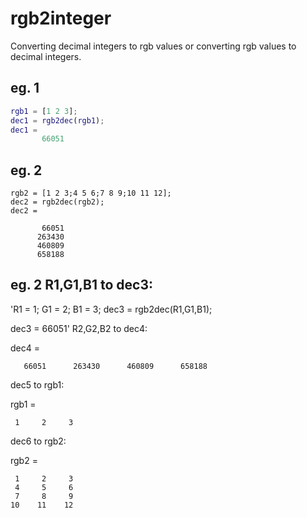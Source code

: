 # rgb2integer
Converting decimal integers to rgb values or converting rgb values to decimal integers.

## eg. 1
```matlab
rgb1 = [1 2 3];
dec1 = rgb2dec(rgb1);
dec1 =
       66051
```

## eg. 2
```
rgb2 = [1 2 3;4 5 6;7 8 9;10 11 12];
dec2 = rgb2dec(rgb2);
dec2 =

       66051
      263430
      460809
      658188
```
      
## eg. 2 R1,G1,B1 to dec3:
'R1 = 1;
G1 = 2;
B1 = 3;
dec3 = rgb2dec(R1,G1,B1);

dec3 =
       66051'
R2,G2,B2 to dec4:

dec4 =

       66051      263430      460809      658188

dec5 to rgb1:

rgb1 =

     1     2     3

dec6 to rgb2:

rgb2 =

     1     2     3
     4     5     6
     7     8     9
    10    11    12
